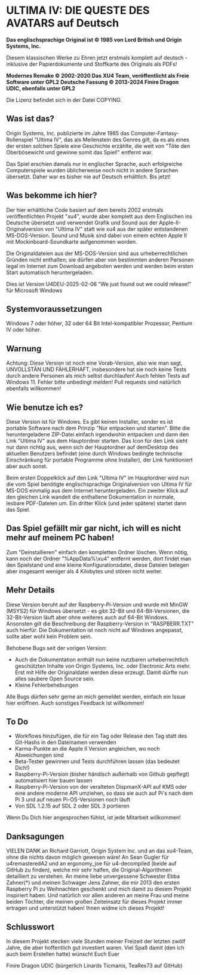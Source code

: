 # ULTIMA IV: DIE QUESTE DES AVATARS auf Deutsch

**Das englischsprachige Original ist © 1985 von Lord British und Origin Systems, Inc.**

Diesem klassischen Werke zu Ehren jetzt erstmals komplett auf deutsch - inklusive der Papierdokumente und Stoffkarte des Originals als PDFs!

**Modernes Remake © 2002-2020 Das XU4 Team, veröffentlicht als Freie Software unter GPL2**
**Deutsche Fassung © 2013-2024 Finire Dragon UDIC, ebenfalls unter GPL2**

Die Lizenz befindet sich in der Datei COPYING.

## Was ist das?

Origin Systems, Inc. publizierte im Jahre 1985 das Computer-Fantasy-Rollenspiel "Ultima IV", das als Meilenstein des Genres gilt,
da es als eines der ersten solchen Spiele eine Geschichte erzählte, die weit von "Töte den Oberbösewicht und gewinne somit das Spiel!" entfernt war.

Das Spiel erschien damals nur in englischer Sprache, auch erfolgreiche Computerspiele wurden üblicherweise noch nicht in andere Sprachen übersetzt. Daher war es bisher nie auf Deutsch erhältlich. Bis jetzt!

## Was bekomme ich hier?

Der hier erhältliche Code basiert auf dem bereits 2002 erstmals veröffentlichten Projekt "xu4", wurde aber komplett aus dem Englischen ins Deutsche übersetzt und verwendet Grafik und Sound aus der Apple-II-Originalversion von "Ultima IV"
statt wie xu4 aus der später entstandenen MS-DOS-Version. Sound und Musik sind dabei von einem echten Apple II mit Mockinboard-Soundkarte aufgenommen worden.

Die Originaldateien aus der MS-DOS-Version sind aus urheberrechtlichen Gründen nicht enthalten; sie dürfen aber von bestimmten anderen Personen legal im Internet zum Download angeboten werden und werden beim ersten Start automatisch heruntergeladen.

Dies ist Version U4DEU-2025-02-06 "We just found out we could release!" für Microsoft Windows

## Systemvoraussetzungen

Windows 7 oder höher, 32 oder 64 Bit Intel-kompatibler Prozessor, Pentium IV oder höher.

## Warnung

Achtung: Diese Version ist noch eine Vorab-Version, also wie man sagt, UNVOLLSTÄN UND FÄHLERHAFT, insbesondere hat sie noch keine Tests durch andere Personen als mich selbst durchlaufen! Auch fehlen Tests auf Windows 11.
Fehler bitte unbedingt melden! Pull requests sind natürlich ebenfalls willkommen!

## Wie benutze ich es?

Diese Version ist für Windows. Es gibt keinen Installer, sonder es ist portable Software nach dem Prinzip "Nur entpacken und starten". Bitte die heruntergeladene ZIP-Datei
einfach irgendwohin entpacken und dann den Link "Ultima IV" aus dem Hauptordner
starten. Das Icon für den Link sieht nur dann richtig aus, wenn sich der
Hauptordner auf demDesktop des aktuellen Benutzers befindet (eine durch Windows bedingte technische Einschränkung für portable Programme ohne Installer), der Link funktioniert aber
auch sonst.

Beim ersten Doppelklick auf den Link "Ultima IV" im Hauptordner wird nun die
vom Spiel benötigte englischsprachige Originalversion von Ultima IV
für MS-DOS einmalig aus dem Internet heruntergeladen. Ein zweiter Klick auf
den gleichen Link wandelt die enthaltene Dokumentation in normale, lesbare PDF-Dateien um.
Ein dritter Klick (und jeder spätere) startet dann das Spiel.

## Das Spiel gefällt mir gar nicht, ich will es nicht mehr auf meinem PC haben!

Zum "Deinstallieren" einfach den kompletten Ordner löschen. Wenn nötig, kann
noch der Ordner "%AppData%\xu4" entfernt werden, dort findet man den
Spielstand und eine kleine Konfigurationsdatei, diese Dateien belegen
aber insgesamt weniger als 4 Kilobytes und stören nicht weiter.

## Mehr Details

Diese Version beruht auf der Raspberry-Pi-Version und wurde mit MinGW (MSYS2) für Windows übersetzt - es gibt 32-Bit
und 64-Bit-Versionen, die 32-Bit-Version läuft aber ohne weiteres auch auf 64-Bit Windows. Ansonsten gilt die Beschreibung
der Raspberry-Version in "RASPBERR.TXT" auch hierfür. Die Dokumentation ist noch nicht auf Windows
angepasst, sollte aber wohl kein Problem sein.

Behobene Bugs seit der vorigen Version:
- Auch die Dokumentation enthält nun keine nutzbaren urheberrechtlich geschützten Inhalte von Origin Systems, Inc. oder Electronic Arts mehr. Erst mit Hilfe der Originaldatei werden diese erzeugt. Damit dürfte nun alles saubere Open Source sein.
- Kleine Fehlerbehebungen

Alle Bugs dürfen sehr gerne an mich gemeldet werden, einfach ein Issue hier eröffnen.
Auch sonstiges Feedback ist willkommen!

## To Do
- Workflows hinzufügen, die für ein Tag oder Release den Tag statt des Git-Hashs in den Dateinamen verwenden
- Karma-Punkte an die Apple II Version angleichen, wo noch Abweichungen sind
- Beta-Tester gewinnen und Tests durchführen lassen (das bedeutet Dich!)
- Raspberry-Pi-Version (bisher händisch außerhalb von Github gepflegt) automatisiert hier bauen lassen
- Raspberry-Pi-Version von der veralteten DispmanX-API auf KMS oder eine andere moderne API umziehen, so dass sie auch auf Pi's nach dem Pi 3 und auf neuen Pi-OS-Versionen noch läuft
- Von SDL 1.2.15 auf SDL 2 oder SDL 3 portieren

Wenn Du Dich hier angesprochen fühlst, ist jede Mitarbeit willkommen!

## Danksagungen

VIELEN DANK an Richard Garriott, Origin System Inc. und an das xu4-Team, ohne
die nichts davon möglich gewesen wäre! An Sean Gugler für u4remasteredA2 und
an ergonomy_joe für u4-decompiled (beide auf GitHub zu finden), welche mir
sehr halfen, die Original-Algorithmen detailliert zu verstehen.
An meine liebe unvergessene Schwester Ebba Zahner(†) und meinen Schwager Jens
Zahner, die mir 2013 den ersten Raspberry Pi zu Weihnachten geschenkt und mich
damit zu diesem Projekt inspiriert haben. Und natürlich vor allen anderen an
meine Frau und meine beiden Töchter,
die meinen großen Zeiteinsatz für dieses Projekt immer ertragen und
unterstützt haben! Ihnen widme ich dieses Projekt!

## Schlusswort

In diesem Projekt stecken viele Stunden meiner Freizeit der letzten zwölf
Jahre, die aber hoffentlich gut investiert waren. Viel Spaß damit (den ich
auch beim Erstellen hatte) wünscht Euch Euer

Finire Dragon UDIC (bürgerlich Linards Ticmanis, TeaRex73 auf GitHub)
